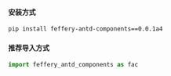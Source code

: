#### 安装方式

```bash
pip install feffery-antd-components==0.0.1a4
```

#### 推荐导入方式

```Python
import feffery_antd_components as fac
```